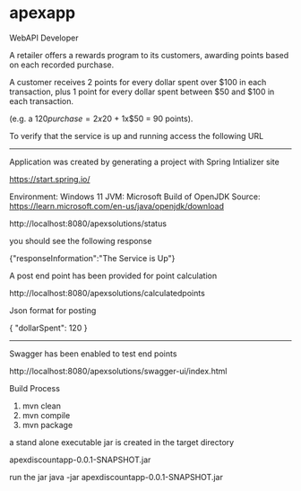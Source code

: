 # apexapp
WebAPI Developer

A retailer offers a rewards program to its customers, awarding points based on each recorded purchase.

A customer receives 2 points for every dollar spent over $100 in each transaction, plus 1 point for every dollar spent between $50 and $100 in each transaction.

(e.g. a $120 purchase = 2x$20 + 1x$50 = 90 points).

To verify that the service is up and running access the following URL

-----------------------------------------------------------------------------
Application was created by generating a project with Spring Intializer site

https://start.spring.io/

Environment: Windows 11
JVM: Microsoft Build of OpenJDK
Source: https://learn.microsoft.com/en-us/java/openjdk/download

http://localhost:8080/apexsolutions/status

you should see the following response

{"responseInformation":"The Service is Up"}

A post end point has been provided for point calculation

http://localhost:8080/apexsolutions/calculatedpoints

Json format for posting

{
  "dollarSpent": 120
}

----------------------------------------------------------------------

Swagger has been enabled to test end points

http://localhost:8080/apexsolutions/swagger-ui/index.html


Build Process

1. mvn clean
2. mvn compile
3. mvn package

a stand alone executable jar is created in the target directory

apexdiscountapp-0.0.1-SNAPSHOT.jar

run the jar
java -jar apexdiscountapp-0.0.1-SNAPSHOT.jar









